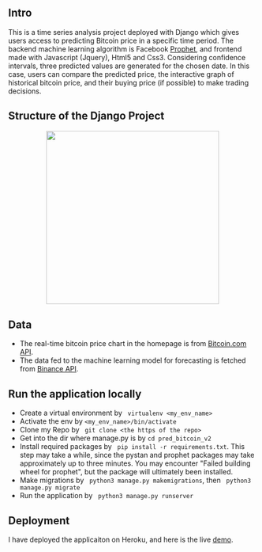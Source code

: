 
## Intro

This is a time series analysis project deployed with Django which gives users access to predicting Bitcoin price in a specific time period. The backend machine learning algorithm is Facebook [Prophet](https://facebook.github.io/prophet/), and frontend made with Javascript (Jquery), Html5 and Css3. Considering confidence intervals, three predicted values are generated for the chosen date. In this case, users can compare the predicted price, the interactive graph of historical bitcoin price, and their buying price (if possible) to make trading decisions. 

## Structure of the Django Project

<p align="center">
  <img width="350" src="https://github.com/fangyiyu/Bitcoin/blob/master/structure.png">
</p>
 
 ## Data
- The real-time bitcoin price chart in the homepage is from [Bitcoin.com API](https://developer.bitcoin.com/bitcoincom-link/docs/getting-started). 
- The data fed to the machine learning model for forecasting is fetched from [Binance API](https://python-binance.readthedocs.io/en/latest/).


## Run the application locally
- Create a virtual environment by ``` virtualenv <my_env_name>```
- Activate the env by ```<my_env_name>/bin/activate```
- Clone my Repo by ``` git clone <the https of the repo>```
- Get into the dir where manage.py is by ```cd pred_bitcoin_v2```
- Install required packages by ``` pip install -r requirements.txt```. This step may take a while, since the pystan and prophet packages may take approximately up to three minutes. You may encounter "Failed building wheel for prophet", but the package will ultimately been installed.
- Make migrations by ``` python3 manage.py makemigrations```, then ``` python3 manage.py migrate```
- Run the application by ``` python3 manage.py runserver```


## Deployment
I have deployed the applicaiton on Heroku, and here is the live [demo](https://predbit.herokuapp.com/).
